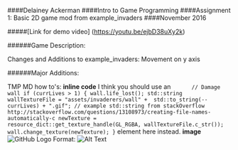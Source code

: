 ####Delainey Ackerman
####Intro to Game Programming
####Assignment 1: Basic 2D game mod from example_invaders
####November 2016

#####[Link for demo video] (https://youtu.be/ejbD38uXy2k)


######Game Description:

Changes and Additions to example_invaders:
Movement on y axis

######Major Additions:

TMP MD how to's:
**inline code** 
I think you should use an
`      // Damage wall
      if (currLives > 1) {
        wall.life_lost();
        std::string wallTextureFile = "assets/invaderers/wall" +  std::to_string(--currLives) + ".gif";
        // example std::string from stackOverflow http://stackoverflow.com/questions/13108973/creating-file-names-automatically-c
        newTexture = resource_dict::get_texture_handle(GL_RGBA, wallTextureFile.c_str());
        wall.change_texture(newTexture);
      }` element here instead.
**image** 
![GitHub Logo](/images/logo.png)
Format: ![Alt Text](url)
